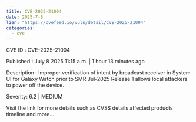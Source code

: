 ```yaml
--- 
title: CVE-2025-21004
date: 2025-7-8
lien: "https://cvefeed.io/vuln/detail/CVE-2025-21004"
categories:
  - cve
---
```


CVE ID : CVE-2025-21004

Published :  July 8
2025
11:15 a.m. | 1 hour
13 minutes ago

Description : Improper verification of intent by broadcast receiver in System UI for Galaxy Watch prior to SMR Jul-2025 Release 1 allows local attackers to power off the device.

Severity: 6.2 | MEDIUM

Visit the link for more details
such as CVSS details
affected products
timeline
and more...
